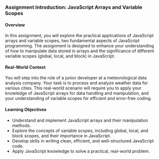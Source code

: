 ### Assignment Introduction: JavaScript Arrays and Variable Scopes

#### Overview

In this assignment, you will explore the practical applications of JavaScript arrays and variable scopes, two fundamental aspects of JavaScript programming. The assignment is designed to enhance your understanding of how to manipulate data stored in arrays and the significance of different variable scopes (global, local, and block) in JavaScript.

#### Real-World Context

You will step into the role of a junior developer at a meteorological data analysis company. Your task is to process and analyze weather data for various cities. This real-world scenario will require you to apply your knowledge of JavaScript arrays for data handling and manipulation, and your understanding of variable scopes for efficient and error-free coding.

#### Learning Objectives

- Understand and implement JavaScript arrays and their manipulation methods.
- Explore the concepts of variable scopes, including global, local, and block scopes, and their importance in JavaScript.
- Develop skills in writing clean, efficient, and well-structured JavaScript code.
- Apply JavaScript knowledge to solve a practical, real-world problem.
